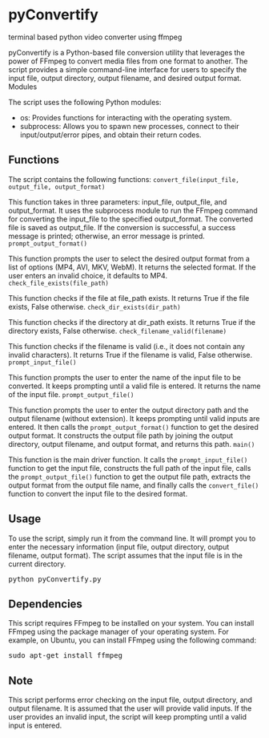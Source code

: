 # pyConvertify
terminal based python video converter using ffmpeg


pyConvertify is a Python-based file conversion utility that leverages the power of FFmpeg to convert media files from one format to another. The script provides a simple command-line interface for users to specify the input file, output directory, output filename, and desired output format.
Modules

The script uses the following Python modules:

- os: Provides functions for interacting with the operating system.
- subprocess: Allows you to spawn new processes, connect to their input/output/error pipes, and obtain their return codes.

## Functions

The script contains the following functions:
`convert_file(input_file, output_file, output_format)`

This function takes in three parameters: input_file, output_file, and output_format. It uses the subprocess module to run the FFmpeg command for converting the input_file to the specified output_format. The converted file is saved as output_file. If the conversion is successful, a success message is printed; otherwise, an error message is printed.
`prompt_output_format()`

This function prompts the user to select the desired output format from a list of options (MP4, AVI, MKV, WebM). It returns the selected format. If the user enters an invalid choice, it defaults to MP4.
`check_file_exists(file_path)`

This function checks if the file at file_path exists. It returns True if the file exists, False otherwise.
`check_dir_exists(dir_path)`

This function checks if the directory at dir_path exists. It returns True if the directory exists, False otherwise.
`check_filename_valid(filename)`

This function checks if the filename is valid (i.e., it does not contain any invalid characters). It returns True if the filename is valid, False otherwise.
`prompt_input_file()`

This function prompts the user to enter the name of the input file to be converted. It keeps prompting until a valid file is entered. It returns the name of the input file.
`prompt_output_file()`

This function prompts the user to enter the output directory path and the output filename (without extension). It keeps prompting until valid inputs are entered. It then calls the `prompt_output_format()` function to get the desired output format. It constructs the output file path by joining the output directory, output filename, and output format, and returns this path.
`main()`

This function is the main driver function. It calls the `prompt_input_file()` function to get the input file, constructs the full path of the input file, calls the `prompt_output_file()` function to get the output file path, extracts the output format from the output file name, and finally calls the `convert_file()` function to convert the input file to the desired format.


## Usage
To use the script, simply run it from the command line. It will prompt you to enter the necessary information (input file, output directory, output filename, output format). The script assumes that the input file is in the current directory.
<pre>
python pyConvertify.py
</pre>
## Dependencies

This script requires FFmpeg to be installed on your system. You can install FFmpeg using the package manager of your operating system. For example, on Ubuntu, you can install FFmpeg using the following command:

<pre>
sudo apt-get install ffmpeg
</pre>

## Note

This script performs error checking on the input file, output directory, and output filename. It is assumed that the user will provide valid inputs. If the user provides an invalid input, the script will keep prompting until a valid input is entered.
